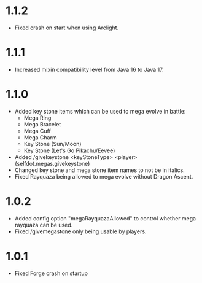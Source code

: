 # 1.1.2
- Fixed crash on start when using Arclight.

# 1.1.1
- Increased mixin compatibility level from Java 16 to Java 17.

# 1.1.0
- Added key stone items which can be used to mega evolve in battle:
  - Mega Ring
  - Mega Bracelet
  - Mega Cuff
  - Mega Charm
  - Key Stone (Sun/Moon)
  - Key Stone (Let's Go Pikachu/Eevee)
- Added /givekeystone \<keyStoneType\> \<player\> (selfdot.megas.givekeystone)
- Changed key stone and mega stone item names to not be in italics.
- Fixed Rayquaza being allowed to mega evolve without Dragon Ascent.

# 1.0.2
- Added config option "megaRayquazaAllowed" to control whether mega rayquaza can be used.
- Fixed /givemegastone only being usable by players.

# 1.0.1
- Fixed Forge crash on startup
